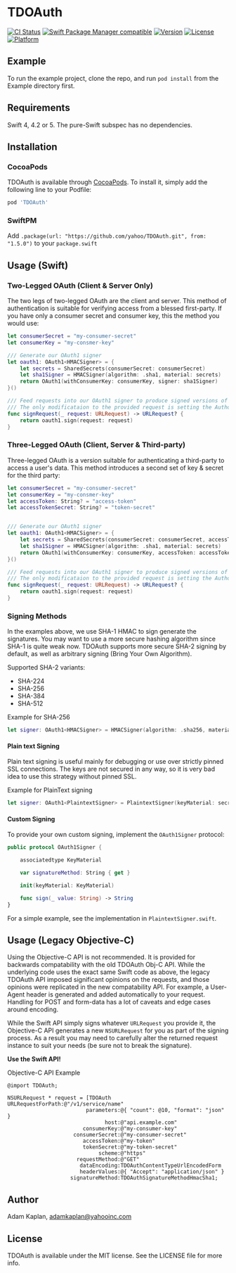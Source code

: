 # TDOAuth

[![CI Status](https://github.com/yahoo/TDOAuth/workflows/TDOAuth%20CI/badge.svg?branch=master)](https://github.com/yahoo/TDOAuth/actions)
[![Swift Package Manager compatible](https://img.shields.io/badge/Swift%20Package%20Manager-compatible-brightgreen.svg)](https://github.com/apple/swift-package-manager)
[![Version](https://img.shields.io/cocoapods/v/TDOAuth.svg?style=flat)](https://cocoapods.org/pods/TDOAuth)
[![License](https://img.shields.io/cocoapods/l/TDOAuth.svg?style=flat)](https://cocoapods.org/pods/TDOAuth)
[![Platform](https://img.shields.io/cocoapods/p/TDOAuth.svg?style=flat)](https://cocoapods.org/pods/TDOAuth)

## Example

To run the example project, clone the repo, and run `pod install` from the Example directory first.

## Requirements

Swift 4, 4.2 or 5. The pure-Swift subspec has no dependencies.

## Installation

### CocoaPods

TDOAuth is available through [CocoaPods](https://cocoapods.org). To install
it, simply add the following line to your Podfile:

```ruby
pod 'TDOAuth'
```

### SwiftPM

Add `.package(url: "https://github.com/yahoo/TDOAuth.git", from: "1.5.0")` to your `package.swift`

## Usage (Swift)

### Two-Legged OAuth (Client & Server Only)

The two legs of two-legged OAuth are the client and server. This method of authentication is suitable for verifying access from a blessed first-party. If you have only a consumer secret and consumer key, this the method you would use:

```swift
let consumerSecret = "my-consumer-secret"
let consumerKey = "my-consmer-key"

/// Generate our OAuth1 signer
let oauth1: OAuth1<HMACSigner> = {
    let secrets = SharedSecrets(consumerSecret: consumerSecret)
    let sha1Signer = HMACSigner(algorithm: .sha1, material: secrets)
    return OAuth1(withConsumerKey: consumerKey, signer: sha1Signer)
}()

/// Feed requests into our OAuth1 signer to produce signed versions of those requests.
/// The only modificataion to the provided request is setting the Authorization HTTP header.
func signRequest(_ request: URLRequest) -> URLRequest? {
    return oauth1.sign(request: request)
}
```

### Three-Legged OAuth (Client, Server & Third-party)

Three-legged OAuth is a version suitable for authenticating a third-party to access a user's data. This method introduces a second set of key & secret for the third party:

```swift
let consumerSecret = "my-consumer-secret"
let consumerKey = "my-consmer-key"
let accessToken: String? = "access-token"
let accessTokenSecret: String? = "token-secret"


/// Generate our OAuth1 signer
let oauth1: OAuth1<HMACSigner> = {
    let secrets = SharedSecrets(consumerSecret: consumerSecret, accessTokenSecret: accessTokenSecret)
    let sha1Signer = HMACSigner(algorithm: .sha1, material: secrets)
    return OAuth1(withConsumerKey: consumerKey, accessToken: accessToken, signer: sha1Signer)
}()

/// Feed requests into our OAuth1 signer to produce signed versions of those requests.
/// The only modificataion to the provided request is setting the Authorization HTTP header.
func signRequest(_ request: URLRequest) -> URLRequest? {
    return oauth1.sign(request: request)
}
```

### Signing Methods

In the examples above, we use SHA-1 HMAC to sign generate the signatures. You may want to use a more secure hashing algorithm since SHA-1 is quite weak now. TDOAuth supports more secure SHA-2 signing by default, as well as arbitrary signing (Bring Your Own Algorithm).

Supported SHA-2 variants:
- SHA-224
- SHA-256
- SHA-384
- SHA-512

Example for SHA-256
```swift
let signer: OAuth1<HMACSigner> = HMACSigner(algorithm: .sha256, material: secrets)
```

#### Plain text Signing

Plain text signing is useful mainly for debugging or use over strictly pinned SSL connections. The keys are not secured in any way, so it is very bad idea to use this strategy without pinned SSL.

Example for PlainText signing
```swift
let signer: OAuth1<PlaintextSigner> = PlaintextSigner(keyMaterial: secrets)
```

#### Custom Signing

To provide your own custom signing, implement the `OAuth1Signer` protocol:
```swift
public protocol OAuth1Signer {

    associatedtype KeyMaterial

    var signatureMethod: String { get }

    init(keyMaterial: KeyMaterial)

    func sign(_ value: String) -> String
}
```

For a simple example, see the implementation in `PlaintextSigner.swift`.

## Usage (Legacy Objective-C)

Using the Objective-C API is not recommended. It is provided for backwards compatability with the old TDOAuth Obj-C API. While the underlying code uses the exact same Swift code as above, the legacy TDOAuth API imposed significant opinions on the requests, and those opinions were replicated in the new compatability API. For example, a User-Agent header is generated and added automatically to your request. Handling for POST and form-data has a lot of caveats and edge cases around encoding.

While the Swift API simply signs whatever `URLRequest` you provide it, the Objective-C API generates a new `NSURLRequest` for you as part of the signing process. As a result you may need to carefully alter the returned request instance to suit your needs (be sure not to break the signature).

**Use the Swift API!**

Objective-C API Example
```objc
@import TDOAuth;

NSURLRequest * request = [TDOAuth URLRequestForPath:@"/v1/service/name"
                         parameters:@{ "count": @10, "format": "json" }
                               host:@"api.example.com"
                        consumerKey:@"my-consumer-key"
                     consumerSecret:@"my-consumer-secret"
                        accessToken:@"my-token"
                        tokenSecret:@"my-token-secret"
                             scheme:@"https"
                      requestMethod:@"GET"
                       dataEncoding:TDOAuthContentTypeUrlEncodedForm
                       headerValues:@{ "Accept": "application/json" }
                    signatureMethod:TDOAuthSignatureMethodHmacSha1;
```

## Author

Adam Kaplan, adamkaplan@yahooinc.com

## License

TDOAuth is available under the MIT license. See the LICENSE file for more info.
